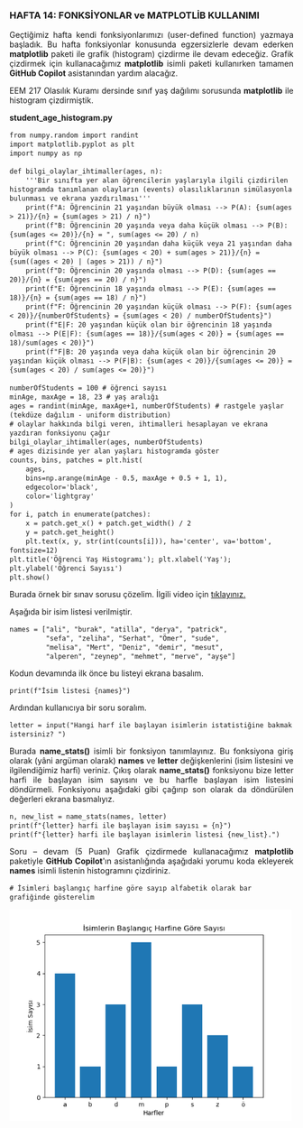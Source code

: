 <h3>HAFTA 14: FONKSİYONLAR ve MATPLOTLİB KULLANIMI</h3>

<p align="justify">Geçtiğimiz hafta kendi fonksiyonlarımızı (user-defined function) yazmaya başladık. Bu hafta fonksiyonlar konusunda egzersizlerle devam ederken <b>matplotlib</b> paketi ile grafik (histogram) çizdirme ile devam edeceğiz. Grafik çizdirmek için kullanacağımız <b>matplotlib</b> isimli paketi kullanırken tamamen <b>GitHub Copilot</b> asistanından yardım alacağız.</p>

<p align="justify">EEM 217 Olasılık Kuramı dersinde sınıf yaş dağılımı sorusunda <b>matplotlib</b> ile histogram çizdirmiştik.</p>

<b>student_age_histogram.py</b>

```
from numpy.random import randint
import matplotlib.pyplot as plt
import numpy as np

def bilgi_olaylar_ihtimaller(ages, n):
    '''Bir sınıfta yer alan öğrencilerin yaşlarıyla ilgili çizdirilen histogramda tanımlanan olayların (events) olasılıklarının simülasyonla bulunması ve ekrana yazdırılması'''
    print(f"A: Öğrencinin 21 yaşından büyük olması --> P(A): {sum(ages > 21)}/{n} = {sum(ages > 21) / n}")
    print(f"B: Öğrencinin 20 yaşında veya daha küçük olması --> P(B): {sum(ages <= 20)}/{n} = ", sum(ages <= 20) / n)
    print(f"C: Öğrencinin 20 yaşından daha küçük veya 21 yaşından daha büyük olması --> P(C): {sum(ages < 20) + sum(ages > 21)}/{n} = {sum((ages < 20) | (ages > 21)) / n}")
    print(f"D: Öğrencinin 20 yaşında olması --> P(D): {sum(ages == 20)}/{n} = {sum(ages == 20) / n}")
    print(f"E: Öğrencinin 18 yaşında olması --> P(E): {sum(ages == 18)}/{n} = {sum(ages == 18) / n}")
    print(f"F: Öğrencinin 20 yaşından küçük olması --> P(F): {sum(ages < 20)}/{numberOfStudents} = {sum(ages < 20) / numberOfStudents}")
    print(f"E|F: 20 yaşından küçük olan bir öğrencinin 18 yaşında olması --> P(E|F): {sum(ages == 18)}/{sum(ages < 20)} = {sum(ages == 18)/sum(ages < 20)}")
    print(f"F|B: 20 yaşında veya daha küçük olan bir öğrencinin 20 yaşından küçük olması --> P(F|B): {sum(ages < 20)}/{sum(ages <= 20)} = {sum(ages < 20) / sum(ages <= 20)}")

numberOfStudents = 100 # öğrenci sayısı
minAge, maxAge = 18, 23 # yaş aralığı
ages = randint(minAge, maxAge+1, numberOfStudents) # rastgele yaşlar (tekdüze dağılım - uniform distribution)
# olaylar hakkında bilgi veren, ihtimalleri hesaplayan ve ekrana yazdıran fonksiyonu çağır
bilgi_olaylar_ihtimaller(ages, numberOfStudents)
# ages dizisinde yer alan yaşları histogramda göster
counts, bins, patches = plt.hist(
    ages,
    bins=np.arange(minAge - 0.5, maxAge + 0.5 + 1, 1),
    edgecolor='black',
    color='lightgray'
)
for i, patch in enumerate(patches):
    x = patch.get_x() + patch.get_width() / 2
    y = patch.get_height()
    plt.text(x, y, str(int(counts[i])), ha='center', va='bottom', fontsize=12)
plt.title('Öğrenci Yaş Histogramı'); plt.xlabel('Yaş'); plt.ylabel('Öğrenci Sayısı')
plt.show()
```

<p align="justify">Burada örnek bir sınav sorusu çözelim. İlgili video için <a href="youtube.com">tıklayınız.</a>

<p align="jsutify">Aşağıda bir isim listesi verilmiştir.</p>

```
names = ["ali", "burak", "atilla", "derya", "patrick",
         "sefa", "zeliha", "Serhat", "Ömer", "sude", 
         "melisa", "Mert", "Deniz", "demir", "mesut", 
         "alperen", "zeynep", "mehmet", "merve", "ayşe"]
```

<p align="justify">Kodun devamında ilk önce bu listeyi ekrana basalım.</p>

```
print(f"İsim listesi {names}")
```

<p align="justify">Ardından kullanıcıya bir soru soralım.

```
letter = input("Hangi harf ile başlayan isimlerin istatistiğine bakmak istersiniz? ")
```

<p align="justify">Burada <b>name_stats()</b> isimli bir fonksiyon tanımlayınız. Bu fonksiyona giriş olarak (yâni argüman olarak) <b>names</b> ve <b>letter</b> değişkenlerini (isim listesini ve ilgilendiğimiz harfi) veriniz. Çıkış olarak <b>name_stats()</b> fonksiyonu bize letter harfi ile başlayan isim sayısını ve bu harfle başlayan isim listesini döndürmeli. Fonksiyonu aşağıdaki gibi çağırıp son olarak da döndürülen değerleri ekrana basmalıyız.</p>

```
n, new_list = name_stats(names, letter)
print(f"{letter} harfi ile başlayan isim sayısı = {n}")
print(f"{letter} harfi ile başlayan isimlerin listesi {new_list}.")
```

<p align="justify">
Soru – devam (5 Puan) Grafik çizdirmede kullanacağımız <b>matplotlib</b> paketiyle <b>GitHub Copilot</b>'ın asistanlığında aşağıdaki yorumu koda ekleyerek <b>names</b> isimli listenin histogramını çizdiriniz.</p>

```
# İsimleri başlangıç harfine göre sayıp alfabetik olarak bar grafiğinde gösterelim
```

<img src="isim_listesi_histogram.png" alt="isim listesi histogram" width=500 height=auto>
